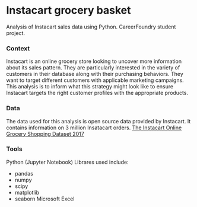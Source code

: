 # Instacart grocery basket
Analysis of Instacart sales data using Python. CareerFoundry student project.
### Context
Instacart is an online grocery store looking to uncover more information about its sales pattern. They are particularly interested in the variety of customers in their database along with their purchasing behaviors. They want to target different customers with applicable marketing campaigns. This analysis is to inform what this strategy might look like to ensure Instacart targets the right customer profiles with the appropriate products.
### Data
The data used for this analysis is open source data provided by Instacart. It contains information on 3 million Insatacart orders. [The Instacart Online Grocery Shopping Dataset 2017](https://www.instacart.com/datasets/grocery-shopping-2017)
### Tools
Python (Jupyter Notebook)
Librares used include:
- pandas
- numpy
- scipy
- matplotlib
- seaborn
Microsoft Excel
